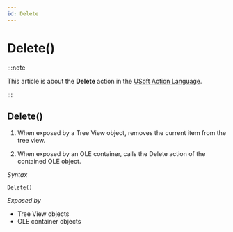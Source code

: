 ```yaml
---
id: Delete
---
```


# Delete()




:::note

This article is about the **Delete** action in the [USoft Action Language](/docs/Task_flow/Action_Language_reference/USoft_Action_Language.md).

:::

## **Delete()**

1. When exposed by a Tree View object, removes the current item from the tree view.

2. When exposed by an OLE container, calls the Delete action of the contained OLE object.

*Syntax*

```
Delete()
```

*Exposed by*

- Tree View objects
- OLE container objects

 